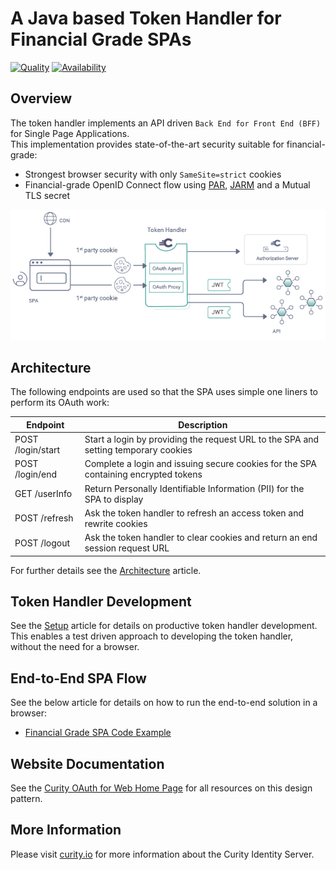 # A Java based Token Handler for Financial Grade SPAs

[![Quality](https://img.shields.io/badge/quality-experiment-red)](https://curity.io/resources/code-examples/status/)
[![Availability](https://img.shields.io/badge/availability-source-blue)](https://curity.io/resources/code-examples/status/)

## Overview

The token handler implements an API driven `Back End for Front End (BFF)` for Single Page Applications.\
This implementation provides state-of-the-art security suitable for financial-grade:

- Strongest browser security with only `SameSite=strict` cookies
- Financial-grade OpenID Connect flow using [PAR](https://tools.ietf.org/id/draft-lodderstedt-oauth-par-00.html),  [JARM](https://openid.net/specs/openid-financial-api-jarm.html) and a Mutual TLS secret

![Logical Components](/doc/logical-components.png)

## Architecture

The following endpoints are used so that the SPA uses simple one liners to perform its OAuth work:

| Endpoint | Description |
| -------- | ----------- |
| POST /login/start | Start a login by providing the request URL to the SPA and setting temporary cookies |
| POST /login/end | Complete a login and issuing secure cookies for the SPA containing encrypted tokens |
| GET /userInfo | Return Personally Identifiable Information (PII) for the SPA to display |
| POST /refresh | Ask the token handler to refresh an access token and rewrite cookies |
| POST /logout | Ask the token handler to clear cookies and return an end session request URL |

For further details see the [Architecture](/doc/Architecture.md) article.

## Token Handler Development

See the [Setup](/doc/Setup.md) article for details on productive token handler development.\
This enables a test driven approach to developing the token handler, without the need for a browser.

## End-to-End SPA Flow

See the below article for details on how to run the end-to-end solution in a browser:

- [Financial Grade SPA Code Example](https://curity.io/resources/learn/token-handler-spa-example/)

## Website Documentation

See the [Curity OAuth for Web Home Page](https://curity.io/product/token-service/oauth-for-web/) for all resources on this design pattern.

## More Information

Please visit [curity.io](https://curity.io/) for more information about the Curity Identity Server.
